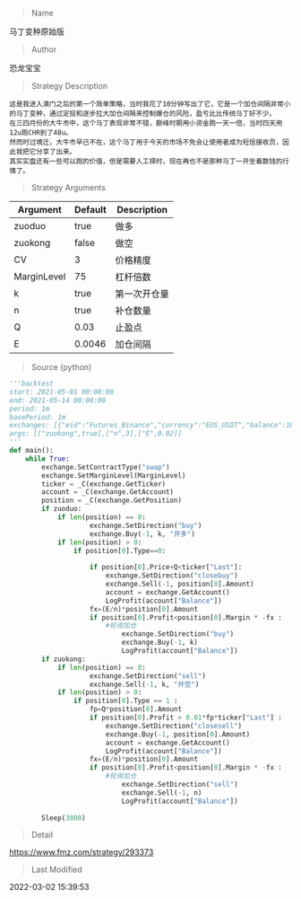 
> Name

马丁变种原始版

> Author

恐龙宝宝

> Strategy Description

    这是我进入澳门之后的第一个简单策略，当时我花了10分钟写出了它，它是一个加仓间隔非常小的马丁变种，通过定投和逐步拉大加仓间隔来控制爆仓的风险，盈亏比比传统马丁好不少。
    在三四月份的大牛市中，这个马丁表现非常不错，巅峰时期用小资金跑一天一倍，当时四天用12u跑CHR到了48u。
    然而时过境迁，大牛市早已不在，这个马丁用于今天的市场不免会让使用者成为短信接收员，因此我把它分享了出来。
    其实实盘还有一些可以跑的价值，但是需要人工择时，现在再也不是那种马丁一开坐着数钱的行情了。
      

> Strategy Arguments



|Argument|Default|Description|
|----|----|----|
|zuoduo|true|做多|
|zuokong|false|做空|
|CV|3|价格精度|
|MarginLevel|75|杠杆倍数|
|k|true|第一次开仓量|
|n|true|补仓数量|
|Q|0.03|止盈点|
|E|0.0046|加仓间隔|


> Source (python)

``` python
'''backtest
start: 2021-05-01 00:00:00
end: 2021-05-14 00:00:00
period: 1m
basePeriod: 1m
exchanges: [{"eid":"Futures_Binance","currency":"EOS_USDT","balance":1000}]
args: [["zuokong",true],["n",3],["E",0.02]]
'''
def main():
    while True:
        exchange.SetContractType("swap")
        exchange.SetMarginLevel(MarginLevel)
        ticker = _C(exchange.GetTicker)
        account = _C(exchange.GetAccount)
        position = _C(exchange.GetPosition)
        if zuoduo:
            if len(position) == 0:   
                    exchange.SetDirection("buy")
                    exchange.Buy(-1, k, "开多")
            if len(position) > 0:
                if position[0].Type==0:
                    
                    if position[0].Price+Q<ticker["Last"]:
                        exchange.SetDirection("closebuy")
                        exchange.Sell(-1, position[0].Amount) 
                        account = exchange.GetAccount()
                        LogProfit(account["Balance"]) 
                    fx=(E/n)*position[0].Amount  
                    if position[0].Profit<position[0].Margin * -fx :
                        #轮询加仓
                            exchange.SetDirection("buy")
                            exchange.Buy(-1, k)
                            LogProfit(account["Balance"])     
        if zuokong:
            if len(position) == 0:   
                    exchange.SetDirection("sell")
                    exchange.Sell(-1, k, "开空")
            if len(position) > 0:
                if position[0].Type == 1 :
                    fp=Q*position[0].Amount
                    if position[0].Profit > 0.01*fp*ticker["Last"] :
                        exchange.SetDirection("closesell")
                        exchange.Buy(-1, position[0].Amount) 
                        account = exchange.GetAccount()
                        LogProfit(account["Balance"]) 
                    fx=(E/n)*position[0].Amount  
                    if position[0].Profit<position[0].Margin * -fx :
                        #轮询加仓
                            exchange.SetDirection("sell")
                            exchange.Sell(-1, n)
                            LogProfit(account["Balance"])
        
        Sleep(3000)
```

> Detail

https://www.fmz.com/strategy/293373

> Last Modified

2022-03-02 15:39:53
